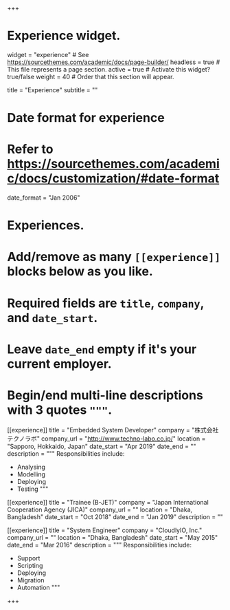 +++
# Experience widget.
widget = "experience"  # See https://sourcethemes.com/academic/docs/page-builder/
headless = true  # This file represents a page section.
active = true # Activate this widget? true/false
weight = 40  # Order that this section will appear.

title = "Experience"
subtitle = ""

# Date format for experience
#   Refer to https://sourcethemes.com/academic/docs/customization/#date-format
date_format = "Jan 2006"

# Experiences.
#   Add/remove as many `[[experience]]` blocks below as you like.
#   Required fields are `title`, `company`, and `date_start`.
#   Leave `date_end` empty if it's your current employer.
#   Begin/end multi-line descriptions with 3 quotes `"""`.
[[experience]]
  title = "Embedded System Developer"
  company = "株式会社テクノラボ"
  company_url = "http://www.techno-labo.co.jp/"
  location = "Sapporo, Hokkaido, Japan"
  date_start = "Apr 2019"
  date_end = ""
  description = """
  Responsibilities include:
  
  * Analysing
  * Modelling
  * Deploying
  * Testing
  """
 
[[experience]]
  title = "Trainee (B-JET)"
  company = "Japan International Cooperation Agency (JICA)"
  company_url = ""
  location = "Dhaka, Bangladesh"
  date_start = "Oct 2018"
  date_end = "Jan 2019"
  description = ""
  
[[experience]]
  title = "System Engineer"
  company = "CloudlyIO, Inc."
  company_url = ""
  location = "Dhaka, Bangladesh"
  date_start = "May 2015"
  date_end = "Mar 2016"
  description = """
  Responsibilities include:
  
  * Support
  * Scripting
  * Deploying
  * Migration
  * Automation
  """

+++
